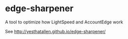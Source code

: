 edge-sharpener
==============

A tool to optimize how LightSpeed and AccountEdge work


See http://yesthatallen.github.io/edge-sharpener/
